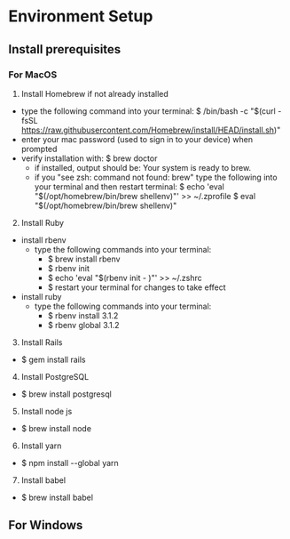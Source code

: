 # Environment Setup

## Install prerequisites
  ### For MacOS
  1. Install Homebrew if not already installed
  * type the following command into your terminal: $ /bin/bash -c "$(curl -fsSL https://raw.githubusercontent.com/Homebrew/install/HEAD/install.sh)"
  * enter your mac password (used to sign in to your device) when prompted
  * verify installation with: $ brew doctor
     * if installed, output should be: Your system is ready to brew.
     * if you "see zsh: command not found: brew" type the following into your terminal and then restart terminal: 
       $ echo 'eval "$(/opt/homebrew/bin/brew shellenv)"' >> ~/.zprofile
       $ eval "$(/opt/homebrew/bin/brew shellenv)"    
       
  2. Install Ruby
  * install rbenv
     * type the following commands into your terminal:
       * $ brew install rbenv
       * $ rbenv init
       * $ echo 'eval "$(rbenv init - )"' >> ~/.zshrc
       * $ restart your terminal for changes to take effect
   * install ruby
     * type the following commands into your terminal: 
       * $ rbenv install 3.1.2
       * $ rbenv global 3.1.2
 
   3. Install Rails
   * $ gem install rails
   
   4. Install PostgreSQL
   * $ brew install postgresql
   
   5. Install node js
   * $ brew install node

   6. Install yarn
   * $ npm install --global yarn
   
   7. Install babel
   * $ brew install babel
   
   ## For Windows
    
   
   
   


  
  

